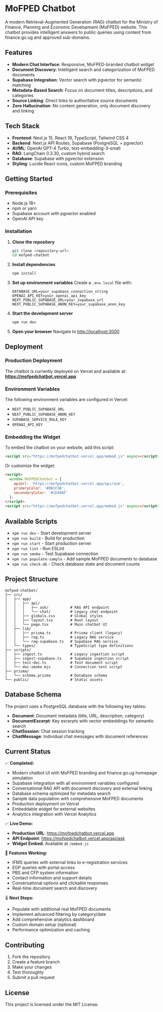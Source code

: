 # MoFPED Chatbot

A modern Retrieval-Augmented Generation (RAG) chatbot for the Ministry of Finance, Planning and Economic Development (MoFPED) website. This chatbot provides intelligent answers to public queries using content from finance.go.ug and approved sub-domains.

## Features

- **Modern Chat Interface**: Responsive, MoFPED-branded chatbot widget
- **Document Discovery**: Intelligent search and categorization of MoFPED documents
- **Supabase Integration**: Vector search with pgvector for semantic matching
- **Metadata-Based Search**: Focus on document titles, descriptions, and categories
- **Source Linking**: Direct links to authoritative source documents
- **Zero Hallucination**: No content generation, only document discovery and linking

## Tech Stack

- **Frontend**: Next.js 15, React 19, TypeScript, Tailwind CSS 4
- **Backend**: Next.js API Routes, Supabase (PostgreSQL + pgvector)
- **AI/ML**: OpenAI GPT-4 Turbo, text-embedding-3-small
- **RAG**: LangChain 0.3.30, custom hybrid search
- **Database**: Supabase with pgvector extension
- **Styling**: Lucide React icons, custom MoFPED branding

## Getting Started

### Prerequisites

- Node.js 18+ 
- npm or yarn
- Supabase account with pgvector enabled
- OpenAI API key

### Installation

1. **Clone the repository**
   ```bash
   git clone <repository-url>
   cd mofped-chatbot
   ```

2. **Install dependencies**
   ```bash
   npm install
   ```

3. **Set up environment variables**
   Create a `.env.local` file with:
   ```env
   DATABASE_URL=your_supabase_connection_string
   OPENAI_API_KEY=your_openai_api_key
   NEXT_PUBLIC_SUPABASE_URL=your_supabase_url
   NEXT_PUBLIC_SUPABASE_ANON_KEY=your_supabase_anon_key
   ```

4. **Start the development server**
   ```bash
   npm run dev
   ```

5. **Open your browser**
   Navigate to [http://localhost:3000](http://localhost:3000)

## Deployment

### Production Deployment

The chatbot is currently deployed on Vercel and available at:
**https://mofpedchatbot.vercel.app**

### Environment Variables

The following environment variables are configured in Vercel:
- `NEXT_PUBLIC_SUPABASE_URL`
- `NEXT_PUBLIC_SUPABASE_ANON_KEY`
- `SUPABASE_SERVICE_ROLE_KEY`
- `OPENAI_API_KEY`

### Embedding the Widget

To embed the chatbot on your website, add this script:

```html
<script src="https://mofpedchatbot.vercel.app/embed.js" async></script>
```

Or customize the widget:

```html
<script>
  window.MoFPEDChatbot = {
    apiUrl: 'https://mofpedchatbot.vercel.app/api/ask',
    primaryColor: '#0B1F3B',
    secondaryColor: '#1E40AF'
  };
</script>
<script src="https://mofpedchatbot.vercel.app/embed.js" async></script>
```

## Available Scripts

- `npm run dev` - Start development server
- `npm run build` - Build for production
- `npm run start` - Start production server
- `npm run lint` - Run ESLint
- `npm run smoke` - Test Supabase connection
- `npm run populate-sample` - Add sample MoFPED documents to database
- `npm run check-db` - Check database state and document counts

## Project Structure

```
mofped-chatbot/
├── src/
│   ├── app/
│   │   ├── api/
│   │   │   ├── ask/          # RAG API endpoint
│   │   │   └── chat/         # Legacy chat endpoint
│   │   ├── globals.css       # Global styles
│   │   ├── layout.tsx        # Root layout
│   │   └── page.tsx          # Main chatbot UI
│   ├── lib/
│   │   ├── prisma.ts         # Prisma client (legacy)
│   │   ├── rag.ts            # Legacy RAG service
│   │   └── rag-supabase.ts   # Supabase RAG service
│   └── types/                # TypeScript type definitions
├── scripts/
│   ├── ingest.ts             # Legacy ingestion script
│   ├── ingest-supabase.ts    # Supabase ingestion script
│   ├── test-doc.ts           # Test document script
│   └── doc-smoke.mjs         # Connection test script
├── prisma/
│   └── schema.prisma         # Database schema
└── public/                   # Static assets
```

## Database Schema

The project uses a PostgreSQL database with the following key tables:

- **Document**: Document metadata (title, URL, description, category)
- **DocumentExcerpt**: Key excerpts with vector embeddings for semantic search
- **ChatSession**: Chat session tracking
- **ChatMessage**: Individual chat messages with document references

## Current Status

✅ **Completed:**
- Modern chatbot UI with MoFPED branding and finance.go.ug homepage simulation
- Supabase integration with all environment variables configured
- Conversational RAG API with document discovery and external linking
- Database schema optimized for metadata search
- Sample data population with comprehensive MoFPED documents
- Production deployment on Vercel
- Embeddable widget for external websites
- Analytics integration with Vercel Analytics

✅ **Live Demo:**
- **Production URL**: https://mofpedchatbot.vercel.app
- **API Endpoint**: https://mofpedchatbot.vercel.app/api/ask
- **Widget Embed**: Available at `/embed.js`

🔄 **Features Working:**
- IFMS queries with external links to e-registration services
- EGP queries with portal access
- PBS and CFP system information
- Contact information and support details
- Conversational options and clickable responses
- Real-time document search and discovery

⏳ **Next Steps:**
- Populate with additional real MoFPED documents
- Implement advanced filtering by category/date
- Add comprehensive analytics dashboard
- Custom domain setup (optional)
- Performance optimization and caching

## Contributing

1. Fork the repository
2. Create a feature branch
3. Make your changes
4. Test thoroughly
5. Submit a pull request

## License

This project is licensed under the MIT License.
